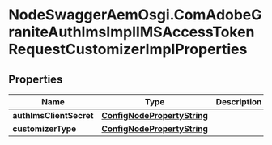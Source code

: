 # NodeSwaggerAemOsgi.ComAdobeGraniteAuthImsImplIMSAccessTokenRequestCustomizerImplProperties

## Properties
Name | Type | Description | Notes
------------ | ------------- | ------------- | -------------
**authImsClientSecret** | [**ConfigNodePropertyString**](ConfigNodePropertyString.md) |  | [optional] 
**customizerType** | [**ConfigNodePropertyString**](ConfigNodePropertyString.md) |  | [optional] 


